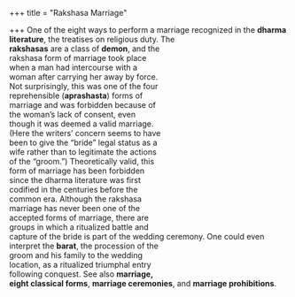 +++
title = "Rakshasa Marriage"

+++
One of the eight ways to perform a marriage recognized in the **dharma literature**, the treatises on religious duty. The  
**rakshasas** are a class of **demon**, and the  
rakshasa form of marriage took place  
when a man had intercourse with a  
woman after carrying her away by force.  
Not surprisingly, this was one of the four  
reprehensible (**aprashasta**) forms of  
marriage and was forbidden because of  
the woman’s lack of consent, even  
though it was deemed a valid marriage.  
(Here the writers’ concern seems to have  
been to give the “bride” legal status as a  
wife rather than to legitimate the actions  
of the “groom.”) Theoretically valid, this  
form of marriage has been forbidden  
since the dharma literature was first  
codified in the centuries before the  
common era. Although the rakshasa  
marriage has never been one of the  
accepted forms of marriage, there are  
groups in which a ritualized battle and  
capture of the bride is part of the wedding ceremony. One could even interpret the **barat**, the procession of the  
groom and his family to the wedding  
location, as a ritualized triumphal entry  
following conquest. See also **marriage,**  
**eight classical forms**, **marriage ceremonies**, and **marriage prohibitions**.